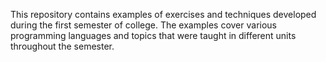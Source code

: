 This repository contains examples of exercises and techniques developed during the first semester of college. 
The examples cover various programming languages and topics that were taught in different units
throughout the semester.

